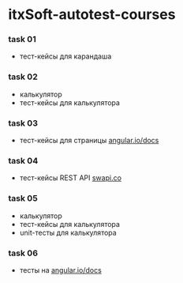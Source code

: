 # itxSoft-autotest-courses #

### task 01
  - тест-кейсы для карандаша 

### task 02
  - калькулятор
  - тест-кейсы для калькулятора
  
### task 03
  - тест-кейсы для страницы [angular.io/docs](https://angular.io/docs)
  
### task 04
  - тест-кейсы REST API [swapi.co](https://swapi.co)

### task 05
  - калькулятор
  - тест-кейсы для калькулятора
  - unit-тесты для калькулятора
  
### task 06
  - тесты на [angular.io/docs](https://angular.io/docs)
